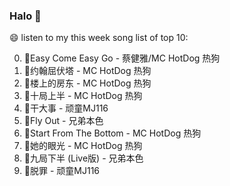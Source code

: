 

### Halo 👋

😄 listen to my this week song list of top 10:

0. 🌈Easy Come Easy Go - 蔡健雅/MC HotDog 热狗
1. 🌈约翰屈伏塔 - MC HotDog 热狗
2. 🌈楼上的房东 - MC HotDog 热狗
3. 🌈十局上半 - MC HotDog 热狗
4. 🌈干大事 - 顽童MJ116
5. 🌈Fly Out - 兄弟本色
6. 🌈Start From The Bottom - MC HotDog 热狗
7. 🌈她的眼光 - MC HotDog 热狗
8. 🌈九局下半 (Live版) - 兄弟本色
9. 🌈脱罪 - 顽童MJ116

